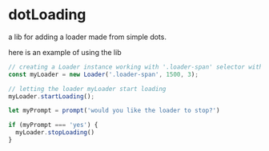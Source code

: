 # dotLoading
a lib for adding a loader made from simple dots.

here is an example of using the lib

```javascript
// creating a Loader instance working with '.loader-span' selector with an interval set to 1500 ms (1 sec) and with 3 max dots
const myLoader = new Loader('.loader-span', 1500, 3);

// letting the loader myLoader start loading
myLoader.startLoading();

let myPrompt = prompt('would you like the loader to stop?')

if (myPrompt === 'yes') {
  myLoader.stopLoading()
}
```
